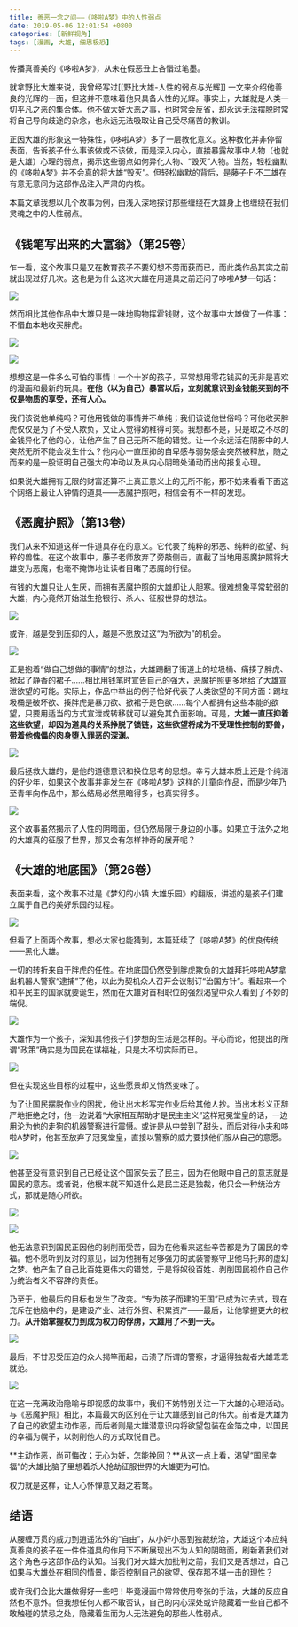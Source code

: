 ```yaml
---
title: 善恶一念之间——《哆啦A梦》中的人性弱点
date: 2019-05-06 12:01:54 +0800
categories: [新鲜视角]
tags: [漫画, 大雄, 细思极恐]
---
```



传播真善美的《哆啦A梦》，从未在假恶丑上吝惜过笔墨。

就拿野比大雄来说，我曾经写过[[野比大雄-人性的弱点与光辉]] 一文来介绍他善良的光辉的一面，但这并不意味着他只具备人性的光辉。事实上，大雄就是人类一切平凡之恶的集合体。他不做大奸大恶之事，也时常会反省，却永远无法摆脱时常将自己导向歧途的杂念，也永远无法吸取让自己受尽痛苦的教训。

正因大雄的形象这一特殊性，《哆啦A梦》多了一层教化意义。这种教化并非停留表面，告诉孩子什么事该做或不该做，而是深入内心，直接暴露故事中人物（也就是大雄）心理的弱点，揭示这些弱点如何异化人物、“毁灭”人物。当然，轻松幽默的《哆啦A梦》并不会真的将大雄“毁灭”。但轻松幽默的背后，是藤子·F·不二雄在有意无意间为这部作品注入严肃的内核。

本篇文章我想以几个故事为例，由浅入深地探讨那些缠绕在大雄身上也缠绕在我们灵魂之中的人性弱点。

## 《钱笔写出来的大富翁》（第25卷）

乍一看，这个故事只是又在教育孩子不要幻想不劳而获而已，而此类作品其实之前就出现过好几次。这也是为什么这次大雄在用道具之前还问了哆啦A梦一句话：

![](https://pica.zhimg.com/80/v2-92bc075a27e208e434b6ad4bdec4a2b5_1440w.jpg?source=d16d100b)

然而相比其他作品中大雄只是一味地购物挥霍钱财，这个故事中大雄做了一件事：不惜血本地收买胖虎。

![](https://picx.zhimg.com/80/v2-9ccf1ae4c4eaf991bbef301f8dd35796_1440w.jpg?source=d16d100b)

![](https://picx.zhimg.com/80/v2-1d000eb9ebca63f62ac300490a6747e1_1440w.jpg?source=d16d100b)

想想这是一件多么可怕的事情！一个十岁的孩子，平常想用零花钱买的无非是喜欢的漫画和最新的玩具。**在他（以为自己）暴富以后，立刻就意识到金钱能买到的不仅是物质的享受，还有人心。**

我们该说他单纯吗？可他用钱做的事情并不单纯；我们该说他世俗吗？可他收买胖虎仅仅是为了不受人欺负，又让人觉得幼稚得可笑。我想都不是，只是取之不尽的金钱异化了他的心，让他产生了自己无所不能的错觉。让一个永远活在阴影中的人突然无所不能会发生什么？他内心一直压抑的自卑感与弱势感会突然被释放，随之而来的是一股证明自己强大的冲动以及从内心阴暗处涌动而出的报复心理。

如果说大雄拥有无限的财富还算不上真正意义上的无所不能，那不妨来看看下面这个网络上最让人钟情的道具——恶魔护照吧，相信会有不一样的发现。

## 《恶魔护照》（第13卷）

我们从来不知道这样一件道具存在的意义。它代表了纯粹的邪恶、纯粹的欲望、纯粹的兽性。在这个故事中，藤子老师放弃了旁敲侧击，直截了当地用恶魔护照将大雄变为恶魔，也毫不掩饰地让读者目睹了恶魔的行径。

有钱的大雄只让人生厌，而拥有恶魔护照的大雄却让人胆寒。很难想象平常软弱的大雄，内心竟然开始滋生抢银行、杀人、征服世界的想法。

![](https://pic4.zhimg.com/80/v2-7f3ebfb39065ffce9da8ceb97b727a31_1440w.jpg?source=d16d100b)

或许，越是受到压抑的人，越是不愿放过这“为所欲为”的机会。

![](https://pic1.zhimg.com/80/v2-4cfd5c1ea6a5ade40760e940190afcc3_1440w.jpg?source=d16d100b)

正是抱着“做自己想做的事情”的想法，大雄踢翻了街道上的垃圾桶、痛揍了胖虎、掀起了静香的裙子……相比用钱笔时宣告自己的强大，恶魔护照更多地给了大雄宣泄欲望的可能。实际上，作品中举出的例子恰好代表了人类欲望的不同方面：踢垃圾桶是破坏欲、揍胖虎是暴力欲、掀裙子是色欲……每个人都拥有这些本能的欲望，只要用适当的方式宣泄或转移就可以避免其负面影响。可是，**大雄一直压抑着这些欲望，却因为道具的关系挣脱了锁链，这些欲望将成为不受理性控制的野兽，带着他傀儡的肉身堕入罪恶的深渊。**

![](https://pic2.zhimg.com/80/v2-b1caea90b7b895bcd2816c2de147e5fa_1440w.jpg?source=d16d100b)

最后拯救大雄的，是他的道德意识和换位思考的思想。幸亏大雄本质上还是个纯洁的好少年，如果这个故事并非发生在《哆啦A梦》这样的儿童向作品，而是少年乃至青年向作品中，那么结局必然黑暗得多，也真实得多。

![](https://pic1.zhimg.com/80/v2-356eaab8ca00e6154f4483c25f70765b_1440w.jpg?source=d16d100b)

这个故事虽然揭示了人性的阴暗面，但仍然局限于身边的小事。如果立于法外之地的大雄真的征服了世界，那又会有怎样神奇的展开呢？

## 《大雄的地底国》（第26卷）

表面来看，这个故事不过是《梦幻的小镇 大雄乐园》的翻版，讲述的是孩子们建立属于自己的美好乐园的过程。

![](https://pic3.zhimg.com/80/v2-73f2a4f521c7facd4db85921b7e0245f_1440w.jpg?source=d16d100b)

但看了上面两个故事，想必大家也能猜到，本篇延续了《哆啦A梦》的优良传统——黑化大雄。

一切的转折来自于胖虎的任性。在地底国仍然受到胖虎欺负的大雄拜托哆啦A梦拿出机器人警察“逮捕”了他，以此为契机众人召开会议制订“治国方针”。看起来一个和平民主的国家就要诞生，然而在大雄对首相职位的强烈渴望中众人看到了不妙的端倪。

![](https://pic2.zhimg.com/80/v2-5341fba603001c66dd64782f1d9733db_1440w.jpg?source=d16d100b)

大雄作为一个孩子，深知其他孩子们梦想的生活是怎样的。平心而论，他提出的所谓“政策”确实是为国民在谋福祉，只是太不切实际而已。

![](https://pica.zhimg.com/80/v2-d96430c109a197f923628add9f6703e8_1440w.jpg?source=d16d100b)

但在实现这些目标的过程中，这些愿景却又悄然变味了。

为了让国民摆脱作业的困扰，他让出木杉写完作业后给其他人抄。当出木杉义正辞严地拒绝之时，他一边说着“大家相互帮助才是民主主义”这样冠冕堂皇的话，一边用沦为他的走狗的机器警察进行震慑。或许是从中尝到了甜头，而后对待小夫和哆啦A梦时，他甚至放弃了冠冕堂皇，直接以警察的威力要挟他们服从自己的意愿。

![](https://pica.zhimg.com/80/v2-84d1395fc6f412fce17139d7b9604a74_1440w.jpg?source=d16d100b)

他甚至没有意识到自己已经让这个国家失去了民主，因为在他眼中自己的意志就是国民的意志。或者说，他根本就不知道什么是民主还是独裁，他只会一种统治方式，那就是随心所欲。

![](https://pic3.zhimg.com/80/v2-cd3b8277e15e74d7a0ebe7bf38828662_1440w.jpg?source=d16d100b)

![](https://pic1.zhimg.com/80/v2-eedc56cc77fca337974aa93a6e05a68e_1440w.jpg?source=d16d100b)

他无法意识到国民正因他的剥削而受苦，因为在他看来这些辛苦都是为了国民的幸福。他不愿听到反对的意见，因为他拥有足够强力的武装警察守卫他乌托邦的虚幻之梦。他产生了自己比百姓更伟大的错觉，于是将奴役百姓、剥削国民视作自己作为统治者义不容辞的责任。

乃至于，他最后的目标也发生了改变。“专为孩子而建的王国”已成为过去式，现在充斥在他脑中的，是建设产业、进行外贸、积累资产——最后，让他掌握更大的权力。**从开始掌握权力到成为权力的俘虏，大雄用了不到一天。**

![](https://pic1.zhimg.com/80/v2-9853bdae65c63a0e6eaa25a427709389_1440w.jpg?source=d16d100b)

最后，不甘忍受压迫的众人揭竿而起，击溃了所谓的警察，才逼得独裁者大雄乖乖就范。

![](https://picx.zhimg.com/80/v2-d9b280b03c720de94191718759a256be_1440w.jpg?source=d16d100b)

在这一充满政治隐喻与即视感的故事中，我们不妨特别关注一下大雄的心理活动。与《恶魔护照》相比，本篇最大的区别在于让大雄感到自己的伟大。前者是大雄为了自己的欲望主动作恶，而后者则是大雄潜意识内将欲望包装在金箔之中，以国民的幸福为幌子，以剥削他人的方式取悦自己。

**主动作恶，尚可悔改；无心为奸，怎能挽回？**从这一点上看，渴望“国民幸福”的大雄比脑子里想着杀人抢劫征服世界的大雄更为可怕。

权力就是这样，让人心怀惮意又趋之若鹜。

## 结语

从腰缠万贯的威力到逍遥法外的“自由”，从小奸小恶到独裁统治，大雄这个本应纯真善良的孩子在一件件道具的作用下不断展现出不为人知的阴暗面，刷新着我们对这个角色与这部作品的认知。当我们对大雄大加批判之前，我们又是否想过，自己如果与大雄处在相同的情景，能否控制自己的欲望、保存那不堪一击的理性？

或许我们会比大雄做得好一些吧！毕竟漫画中常常使用夸张的手法，大雄的反应自然也不意外。但我想任何人都不敢否认，自己的内心深处或许隐藏着一些自己都不敢触碰的禁忌之处，隐藏着生而为人无法避免的那些人性弱点。